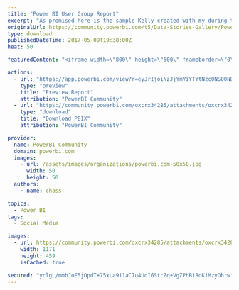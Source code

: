 ```yaml
---
title: "Power BI User Group Report"
excerpt: "As promised here is the sample Kelly created with my during the Focus conference. The report used for the PUG home page:"
originalUrl: https://community.powerbi.com/t5/Data-Stories-Gallery/Power-BI-User-Group-Report/m-p/172676
type: download
publishedDateTime: 2017-05-09T19:38:00Z
heat: 50

featuredContent: "<iframe width=\"800\" height=\"500\" frameborder=\"0\" src=\"https://app.powerbi.com/view?r=eyJrIjoiNzJjYmViYTYtNzc0NS00NDAzLTgyMTktOTE5NDNmODNjMGJmIiwidCI6IjA4YTBiODI0LTU2ZjktNDk4My1hYzhhLTNmZDM3M2Y2ODQ2NiIsImMiOjF9\"></iframe>"

actions:
  - url: "https://app.powerbi.com/view?r=eyJrIjoiNzJjYmViYTYtNzc0NS00NDAzLTgyMTktOTE5NDNmODNjMGJmIiwidCI6IjA4YTBiODI0LTU2ZjktNDk4My1hYzhhLTNmZDM3M2Y2ODQ2NiIsImMiOjF9"
    type: "preview"
    title: "Preview Report"
    attribution: "PowerBI Community"
  - url: "https://community.powerbi.com/oxcrx34285/attachments/oxcrx34285/DataStoriesGallery/843/4/PUGKelly.pbix"
    type: "download"
    title: "Download PBIX"
    attribution: "PowerBI Community"

provider:
  name: PowerBI Community
  domain: powerbi.com
  images:
    - url: /assets/images/organizations/powerbi.com-50x50.jpg
      width: 50
      height: 50
  authors:
    - name: chass

topics:
  - Power BI
tags:
  - Social Media

images:
  - url: https://community.powerbi.com/oxcrx34285/attachments/oxcrx34285/DataStoriesGallery/843/3/pug2.JPG
    width: 1171
    height: 459
    isCached: true

secured: "yclgL/mmbJoE5jOpdT+75xLa911aC7u4UoI6StcZq+VgZPhB18oKiMzyOhrwfnX9UYVo8R6rWDCM338bu22oSa+j2Vh1a62AsPZErV/Q/GN4850ZwtwXk71yhWnVxQ701Prp2U75HIIUi+0AqBXGxnIOvQVXMvx/CijviDZ4W3CxxsruHqVBPnKiEV5VTJAisymGQEKlFrUgm428YkAw/orHtz54UszM+zR3DN1VymfbI33QEuw3eYKzNJc65tt5d5KvhwtMhLVUOCnJnTb9StU+avZ7BD0rp5FOdXjd9HFDIIMsMI6AsS7N2Dssy5zzdrGLxcNDcAx+KEKVgO16kD2fu+lbGX6gVAAjwvBXrXZibnqI36RiE6McEUqEvOQRvC9P34jHEekwIajlFNHNLQ==;tLmrtP9EbmNeerBlBU3v4A=="
---
```


